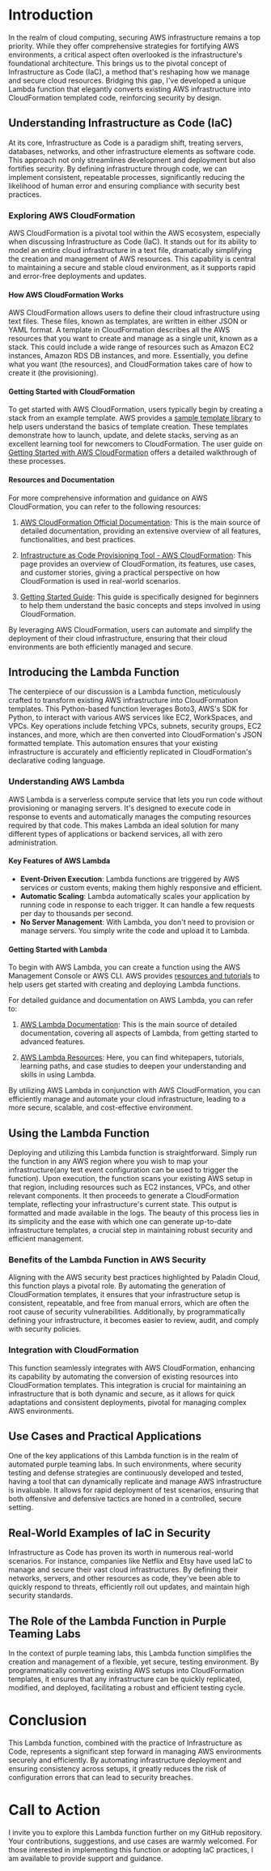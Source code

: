 # Introduction

In the realm of cloud computing, securing AWS infrastructure remains a top priority. While they offer comprehensive strategies for fortifying AWS environments, a critical aspect often overlooked is the infrastructure's foundational architecture. This brings us to the pivotal concept of Infrastructure as Code (IaC), a method that's reshaping how we manage and secure cloud resources. Bridging this gap, I've developed a unique Lambda function that elegantly converts existing AWS infrastructure into CloudFormation templated code, reinforcing security by design.

## Understanding Infrastructure as Code (IaC)

At its core, Infrastructure as Code is a paradigm shift, treating servers, databases, networks, and other infrastructure elements as software code. This approach not only streamlines development and deployment but also fortifies security. By defining infrastructure through code, we can implement consistent, repeatable processes, significantly reducing the likelihood of human error and ensuring compliance with security best practices.

### Exploring AWS CloudFormation

AWS CloudFormation is a pivotal tool within the AWS ecosystem, especially when discussing Infrastructure as Code (IaC). It stands out for its ability to model an entire cloud infrastructure in a text file, dramatically simplifying the creation and management of AWS resources. This capability is central to maintaining a secure and stable cloud environment, as it supports rapid and error-free deployments and updates.

#### How AWS CloudFormation Works

AWS CloudFormation allows users to define their cloud infrastructure using text files. These files, known as templates, are written in either JSON or YAML format. A template in CloudFormation describes all the AWS resources that you want to create and manage as a single unit, known as a stack. This could include a wide range of resources such as Amazon EC2 instances, Amazon RDS DB instances, and more. Essentially, you define what you want (the resources), and CloudFormation takes care of how to create it (the provisioning).

#### Getting Started with CloudFormation

To get started with AWS CloudFormation, users typically begin by creating a stack from an example template. AWS provides a [sample template library](https://aws.amazon.com/cloudformation/aws-cloudformation-templates/) to help users understand the basics of template creation. These templates demonstrate how to launch, update, and delete stacks, serving as an excellent learning tool for newcomers to CloudFormation. The user guide on [Getting Started with AWS CloudFormation](https://docs.aws.amazon.com/AWSCloudFormation/latest/UserGuide/GettingStarted.html) offers a detailed walkthrough of these processes.

#### Resources and Documentation

For more comprehensive information and guidance on AWS CloudFormation, you can refer to the following resources:

1. [AWS CloudFormation Official Documentation](https://docs.aws.amazon.com/cloudformation/): This is the main source of detailed documentation, providing an extensive overview of all features, functionalities, and best practices.

2. [Infrastructure as Code Provisioning Tool - AWS CloudFormation](https://aws.amazon.com/cloudformation/): This page provides an overview of CloudFormation, its features, use cases, and customer stories, giving a practical perspective on how CloudFormation is used in real-world scenarios.

3. [Getting Started Guide](https://docs.aws.amazon.com/AWSCloudFormation/latest/UserGuide/GettingStarted.html): This guide is specifically designed for beginners to help them understand the basic concepts and steps involved in using CloudFormation.

By leveraging AWS CloudFormation, users can automate and simplify the deployment of their cloud infrastructure, ensuring that their cloud environments are both efficiently managed and secure.


## Introducing the Lambda Function

The centerpiece of our discussion is a Lambda function, meticulously crafted to transform existing AWS infrastructure into CloudFormation templates. This Python-based function leverages Boto3, AWS's SDK for Python, to interact with various AWS services like EC2, WorkSpaces, and VPCs. Key operations include fetching VPCs, subnets, security groups, EC2 instances, and more, which are then converted into CloudFormation's JSON formatted template. This automation ensures that your existing infrastructure is accurately and efficiently replicated in CloudFormation's declarative coding language.

### Understanding AWS Lambda

AWS Lambda is a serverless compute service that lets you run code without provisioning or managing servers. It's designed to execute code in response to events and automatically manages the computing resources required by that code. This makes Lambda an ideal solution for many different types of applications or backend services, all with zero administration.

#### Key Features of AWS Lambda

- **Event-Driven Execution**: Lambda functions are triggered by AWS services or custom events, making them highly responsive and efficient.
- **Automatic Scaling**: Lambda automatically scales your application by running code in response to each trigger. It can handle a few requests per day to thousands per second.
- **No Server Management**: With Lambda, you don't need to provision or manage servers. You simply write the code and upload it to Lambda.

#### Getting Started with Lambda

To begin with AWS Lambda, you can create a function using the AWS Management Console or AWS CLI. AWS provides [resources and tutorials](https://aws.amazon.com/lambda/resources/) to help users get started with creating and deploying Lambda functions.

For detailed guidance and documentation on AWS Lambda, you can refer to:

1. [AWS Lambda Documentation](https://docs.aws.amazon.com/lambda/): This is the main source of detailed documentation, covering all aspects of Lambda, from getting started to advanced features.

2. [AWS Lambda Resources](https://aws.amazon.com/lambda/resources/): Here, you can find whitepapers, tutorials, learning paths, and case studies to deepen your understanding and skills in using Lambda.

By utilizing AWS Lambda in conjunction with AWS CloudFormation, you can efficiently manage and automate your cloud infrastructure, leading to a more secure, scalable, and cost-effective environment.


## Using the Lambda Function

Deploying and utilizing this Lambda function is straightforward. Simply run the function in any AWS region where you wish to map your infrastructure(any test event configuration can be used to trigger the function). Upon execution, the function scans your existing AWS setup in that region, including resources such as EC2 instances, VPCs, and other relevant components. It then proceeds to generate a CloudFormation template, reflecting your infrastructure's current state. This output is formatted and made available in the logs. The beauty of this process lies in its simplicity and the ease with which one can generate up-to-date infrastructure templates, a crucial step in maintaining robust security and efficient management. 

### Benefits of the Lambda Function in AWS Security

Aligning with the AWS security best practices highlighted by Paladin Cloud, this function plays a pivotal role. By automating the generation of CloudFormation templates, it ensures that your infrastructure setup is consistent, repeatable, and free from manual errors, which are often the root cause of security vulnerabilities. Additionally, by programmatically defining your infrastructure, it becomes easier to review, audit, and comply with security policies.

### Integration with CloudFormation

This function seamlessly integrates with AWS CloudFormation, enhancing its capability by automating the conversion of existing resources into CloudFormation templates. This integration is crucial for maintaining an infrastructure that is both dynamic and secure, as it allows for quick adaptations and consistent deployments, pivotal for managing complex AWS environments.

## Use Cases and Practical Applications

One of the key applications of this Lambda function is in the realm of automated purple teaming labs. In such environments, where security testing and defense strategies are continuously developed and tested, having a tool that can dynamically replicate and manage AWS infrastructure is invaluable. It allows for rapid deployment of test scenarios, ensuring that both offensive and defensive tactics are honed in a controlled, secure setting.

## Real-World Examples of IaC in Security

Infrastructure as Code has proven its worth in numerous real-world scenarios. For instance, companies like Netflix and Etsy have used IaC to manage and secure their vast cloud infrastructures. By defining their networks, servers, and other resources as code, they've been able to quickly respond to threats, efficiently roll out updates, and maintain high security standards.

## The Role of the Lambda Function in Purple Teaming Labs

In the context of purple teaming labs, this Lambda function simplifies the creation and management of a flexible, yet secure, testing environment. By programmatically converting existing AWS setups into CloudFormation templates, it ensures that any infrastructure can be quickly replicated, modified, and deployed, facilitating a robust and efficient testing cycle.

# Conclusion

This Lambda function, combined with the practice of Infrastructure as Code, represents a significant step forward in managing AWS environments securely and efficiently. By automating infrastructure deployment and ensuring consistency across setups, it greatly reduces the risk of configuration errors that can lead to security breaches.

# Call to Action

I invite you to explore this Lambda function further on my GitHub repository. Your contributions, suggestions, and use cases are warmly welcomed. For those interested in implementing this function or adopting IaC practices, I am available to provide support and guidance.
